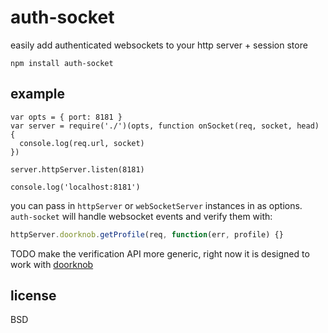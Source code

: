 # auth-socket

easily add authenticated websockets to your http server + session store

```
npm install auth-socket
```

## example

```
var opts = { port: 8181 }
var server = require('./')(opts, function onSocket(req, socket, head) {
  console.log(req.url, socket)
})

server.httpServer.listen(8181)

console.log('localhost:8181')
```

you can pass in `httpServer` or `webSocketServer` instances in as options. `auth-socket` will handle websocket events and verify them with:

```js
httpServer.doorknob.getProfile(req, function(err, profile) {}
```

TODO make the verification API more generic, right now it is designed to work with [doorknob](https://github.com/maxogden/doorknob)

## license

BSD
